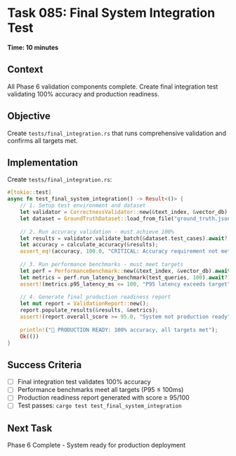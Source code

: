 # Task 085: Final System Integration Test

**Time: 10 minutes**

## Context
All Phase 6 validation components complete. Create final integration test validating 100% accuracy and production readiness.

## Objective
Create `tests/final_integration.rs` that runs comprehensive validation and confirms all targets met.

## Implementation
Create `tests/final_integration.rs`:

```rust
#[tokio::test]
async fn test_final_system_integration() -> Result<()> {
    // 1. Setup test environment and dataset
    let validator = CorrectnessValidator::new(&text_index, &vector_db).await?;
    let dataset = GroundTruthDataset::load_from_file("ground_truth.json")?;
    
    // 2. Run accuracy validation - must achieve 100%
    let results = validator.validate_batch(&dataset.test_cases).await?;
    let accuracy = calculate_accuracy(&results);
    assert_eq!(accuracy, 100.0, "CRITICAL: Accuracy requirement not met");
    
    // 3. Run performance benchmarks - must meet targets
    let perf = PerformanceBenchmark::new(&text_index, &vector_db).await?;
    let metrics = perf.run_latency_benchmark(test_queries, 100).await?;
    assert!(metrics.p95_latency_ms <= 100, "P95 latency exceeds target");
    
    // 4. Generate final production readiness report
    let mut report = ValidationReport::new();
    report.populate_results(&results, &metrics);
    assert!(report.overall_score >= 95.0, "System not production ready");
    
    println!("🚀 PRODUCTION READY: 100% accuracy, all targets met");
    Ok(())
}
```

## Success Criteria
- [ ] Final integration test validates 100% accuracy
- [ ] Performance benchmarks meet all targets (P95 ≤ 100ms)
- [ ] Production readiness report generated with score ≥ 95/100
- [ ] Test passes: `cargo test test_final_system_integration`

## Next Task
Phase 6 Complete - System ready for production deployment